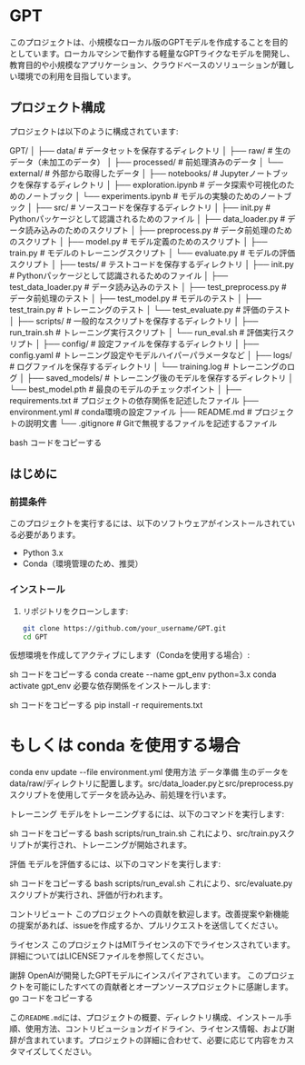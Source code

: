 # GPT

このプロジェクトは、小規模なローカル版のGPTモデルを作成することを目的としています。ローカルマシンで動作する軽量なGPTライクなモデルを開発し、教育目的や小規模なアプリケーション、クラウドベースのソリューションが難しい環境での利用を目指しています。

## プロジェクト構成

プロジェクトは以下のように構成されています:

GPT/
│
├── data/ # データセットを保存するディレクトリ
│ ├── raw/ # 生のデータ（未加工のデータ）
│ ├── processed/ # 前処理済みのデータ
│ └── external/ # 外部から取得したデータ
│
├── notebooks/ # Jupyterノートブックを保存するディレクトリ
│ ├── exploration.ipynb # データ探索や可視化のためのノートブック
│ └── experiments.ipynb # モデルの実験のためのノートブック
│
├── src/ # ソースコードを保存するディレクトリ
│ ├── init.py # Pythonパッケージとして認識されるためのファイル
│ ├── data_loader.py # データ読み込みのためのスクリプト
│ ├── preprocess.py # データ前処理のためのスクリプト
│ ├── model.py # モデル定義のためのスクリプト
│ ├── train.py # モデルのトレーニングスクリプト
│ └── evaluate.py # モデルの評価スクリプト
│
├── tests/ # テストコードを保存するディレクトリ
│ ├── init.py # Pythonパッケージとして認識されるためのファイル
│ ├── test_data_loader.py # データ読み込みのテスト
│ ├── test_preprocess.py # データ前処理のテスト
│ ├── test_model.py # モデルのテスト
│ ├── test_train.py # トレーニングのテスト
│ └── test_evaluate.py # 評価のテスト
│
├── scripts/ # 一般的なスクリプトを保存するディレクトリ
│ ├── run_train.sh # トレーニング実行スクリプト
│ └── run_eval.sh # 評価実行スクリプト
│
├── config/ # 設定ファイルを保存するディレクトリ
│ ├── config.yaml # トレーニング設定やモデルハイパーパラメータなど
│
├── logs/ # ログファイルを保存するディレクトリ
│ └── training.log # トレーニングのログ
│
├── saved_models/ # トレーニング後のモデルを保存するディレクトリ
│ └── best_model.pth # 最良のモデルのチェックポイント
│
├── requirements.txt # プロジェクトの依存関係を記述したファイル
├── environment.yml # conda環境の設定ファイル
├── README.md # プロジェクトの説明文書
└── .gitignore # Gitで無視するファイルを記述するファイル

bash
コードをコピーする

## はじめに

### 前提条件

このプロジェクトを実行するには、以下のソフトウェアがインストールされている必要があります。

- Python 3.x
- Conda（環境管理のため、推奨）

### インストール

1. リポジトリをクローンします:
   ```sh
   git clone https://github.com/your_username/GPT.git
   cd GPT
仮想環境を作成してアクティブにします（Condaを使用する場合）:

sh
コードをコピーする
conda create --name gpt_env python=3.x
conda activate gpt_env
必要な依存関係をインストールします:

sh
コードをコピーする
pip install -r requirements.txt
# もしくは conda を使用する場合
conda env update --file environment.yml
使用方法
データ準備
生のデータをdata/raw/ディレクトリに配置します。src/data_loader.pyとsrc/preprocess.pyスクリプトを使用してデータを読み込み、前処理を行います。

トレーニング
モデルをトレーニングするには、以下のコマンドを実行します:

sh
コードをコピーする
bash scripts/run_train.sh
これにより、src/train.pyスクリプトが実行され、トレーニングが開始されます。

評価
モデルを評価するには、以下のコマンドを実行します:

sh
コードをコピーする
bash scripts/run_eval.sh
これにより、src/evaluate.pyスクリプトが実行され、評価が行われます。

コントリビュート
このプロジェクトへの貢献を歓迎します。改善提案や新機能の提案があれば、issueを作成するか、プルリクエストを送信してください。

ライセンス
このプロジェクトはMITライセンスの下でライセンスされています。詳細についてはLICENSEファイルを参照してください。

謝辞
OpenAIが開発したGPTモデルにインスパイアされています。
このプロジェクトを可能にしたすべての貢献者とオープンソースプロジェクトに感謝します。
go
コードをコピーする

この`README.md`には、プロジェクトの概要、ディレクトリ構成、インストール手順、使用方法、コントリビューションガイドライン、ライセンス情報、および謝辞が含まれています。プロジェクトの詳細に合わせて、必要に応じて内容をカスタマイズしてください。